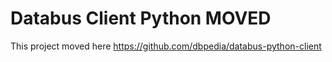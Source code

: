 # Databus Client Python MOVED
This project moved here 
https://github.com/dbpedia/databus-python-client 